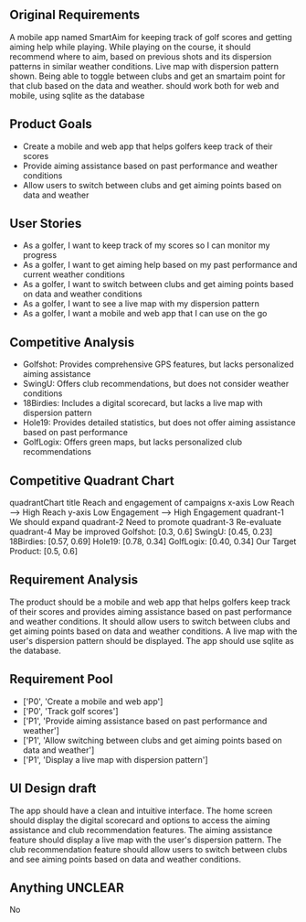 ## Original Requirements

A mobile app named SmartAim for keeping track of golf scores and getting aiming help while playing. While playing on the course, it should recommend where to aim, based on previous shots and its dispersion patterns in similar weather conditions. Live map with dispersion pattern shown. Being able to toggle between clubs and get an smartaim point for that club based on the data and weather. should work both for web and mobile, using sqlite as the database

## Product Goals

- Create a mobile and web app that helps golfers keep track of their scores
- Provide aiming assistance based on past performance and weather conditions
- Allow users to switch between clubs and get aiming points based on data and weather

## User Stories

- As a golfer, I want to keep track of my scores so I can monitor my progress
- As a golfer, I want to get aiming help based on my past performance and current weather conditions
- As a golfer, I want to switch between clubs and get aiming points based on data and weather conditions
- As a golfer, I want to see a live map with my dispersion pattern
- As a golfer, I want a mobile and web app that I can use on the go

## Competitive Analysis

- Golfshot: Provides comprehensive GPS features, but lacks personalized aiming assistance
- SwingU: Offers club recommendations, but does not consider weather conditions
- 18Birdies: Includes a digital scorecard, but lacks a live map with dispersion pattern
- Hole19: Provides detailed statistics, but does not offer aiming assistance based on past performance
- GolfLogix: Offers green maps, but lacks personalized club recommendations

## Competitive Quadrant Chart

quadrantChart
    title Reach and engagement of campaigns
    x-axis Low Reach --> High Reach
    y-axis Low Engagement --> High Engagement
    quadrant-1 We should expand
    quadrant-2 Need to promote
    quadrant-3 Re-evaluate
    quadrant-4 May be improved
    Golfshot: [0.3, 0.6]
    SwingU: [0.45, 0.23]
    18Birdies: [0.57, 0.69]
    Hole19: [0.78, 0.34]
    GolfLogix: [0.40, 0.34]
    Our Target Product: [0.5, 0.6]

## Requirement Analysis

The product should be a mobile and web app that helps golfers keep track of their scores and provides aiming assistance based on past performance and weather conditions. It should allow users to switch between clubs and get aiming points based on data and weather conditions. A live map with the user's dispersion pattern should be displayed. The app should use sqlite as the database.

## Requirement Pool

- ['P0', 'Create a mobile and web app']
- ['P0', 'Track golf scores']
- ['P1', 'Provide aiming assistance based on past performance and weather']
- ['P1', 'Allow switching between clubs and get aiming points based on data and weather']
- ['P1', 'Display a live map with dispersion pattern']

## UI Design draft

The app should have a clean and intuitive interface. The home screen should display the digital scorecard and options to access the aiming assistance and club recommendation features. The aiming assistance feature should display a live map with the user's dispersion pattern. The club recommendation feature should allow users to switch between clubs and see aiming points based on data and weather conditions.

## Anything UNCLEAR

No

